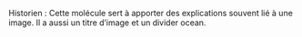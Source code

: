 Historien : Cette molécule sert à apporter des explications souvent lié à une image. Il a aussi un titre d’image et un divider ocean.
